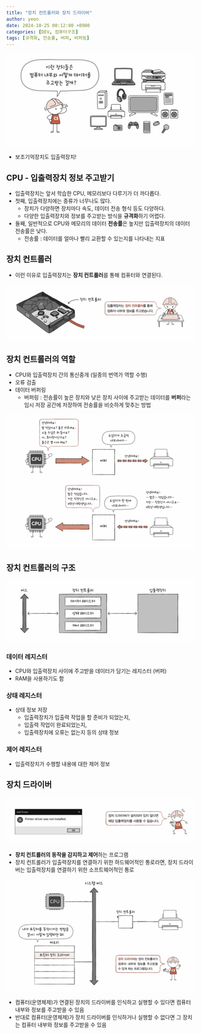 ```yaml
---
title: "장치 컨트롤러와 장치 드라이버"
author: yeon
date: 2024-10-25 00:12:00 +0900
categories: [DEV, 컴퓨터구조]
tags: [규격화, 전송률, 버퍼, 버퍼링]
---
```


![alt text](/assets/img/컴퓨터구조/장치컨트롤러와장치드라이버/image.png)

- 보조기억장치도 입출력장치!

## CPU - 입출력장치 정보 주고받기

- 입출력장치는 앞서 학습한 CPU, 메모리보다 다루기가 더 까다롭다.
- 첫째, 입출력장치에는 종류가 너무나도 많다.
    - 장치가 다양하면 장치마다 속도, 데이터 전송 형식 등도 다양하다.
    - 다양한 입출력장치와 정보를 주고받는 방식을 **규격화**하기 어렵다.
- 둘째, 일반적으로 CPU와 메모리의 데이터 **전송률**은 높지만 입출력장치의 데이터 전송률은 낮다.
    - 전송률 : 데이터를 얼마나 빨리 교환할 수 있는지를 나타내는 지표

## 장치 컨트롤러

- 이런 이유로 입출력장치는 **장치 컨트롤러**를 통해 컴퓨터와 연결된다.

![alt text](/assets/img/컴퓨터구조/장치컨트롤러와장치드라이버/image-1.png)

## 장치 컨트롤러의 역할

- CPU와 입출력장치 간의 통신중개 (일종의 번역가 역할 수행)
- 오류 검출
- 데이터 버퍼링
    - 버퍼링 : 전송률이 높은 장치와 낮은 장치 사이에 주고받는 데이터를 **버퍼**라는 임시 저장 공간에 저장하여 전송률을 비슷하게 맞추는 방법

![alt text](/assets/img/컴퓨터구조/장치컨트롤러와장치드라이버/image-2.png)

## 장치 컨트롤러의 구조

![alt text](/assets/img/컴퓨터구조/장치컨트롤러와장치드라이버/image-3.png)

### 데이터 레지스터

- CPU와 입출력장치 사이에 주고받을 데이터가 담기는 레지스터 (버퍼)
- RAM을 사용하기도 함

### 상태 레지스터

- 상태 정보 저장
    - 입출력장치가 입출력 작업을 할 준비가 되었는지,
    - 입출력 작업이 완료되었는지,
    - 입출력장치에 오류는 없는지 등의 상태 정보

### 제어 레지스터

- 입출력장치가 수행할 내용에 대한 제어 정보

## 장치 드라이버

![alt text](/assets/img/컴퓨터구조/장치컨트롤러와장치드라이버/image-4.png)

- **장치 컨트롤러의 동작을 감지하고 제어**하는 프로그램
- 장치 컨트롤러가 입출력장치를 연결하기 위한 하드웨어적인 통로라면, 장치 드라이버는 입출력장치를 연결하기 위한 소프트웨어적인 통로

![alt text](/assets/img/컴퓨터구조/장치컨트롤러와장치드라이버/image-5.png)

- 컴퓨터(운영체제)가 연결된 장치의 드라이버를 인식하고 실행할 수 있다면 컴퓨터 내부와 정보를 주고받을 수 있음
- 반대로 컴퓨터(운영체제)가 장치 드라이버를 인식하거나 실행할 수 없다면 그 장치는 컴퓨터 내부와 정보를 주고받을 수 있음